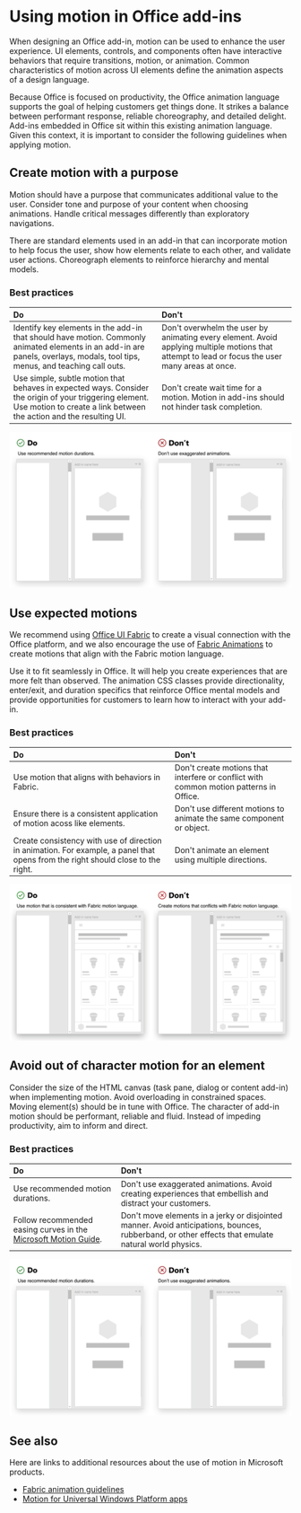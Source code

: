 # Using motion in Office add-ins

When designing an Office add-in, motion can be used to enhance the user experience. UI elements, controls, and components often have interactive behaviors that require transitions, motion, or animation. Common characteristics of motion across UI elements define the animation aspects of a design language. 

Because Office is focused on productivity, the Office animation language supports the goal of helping customers get things done. It strikes a balance between performant response, reliable choreography, and detailed delight. Add-ins embedded in Office sit within this existing animation language. Given this context, it is important to consider the following guidelines when applying motion. 


## Create motion with a purpose

Motion should have a purpose that communicates additional value to the user. Consider tone and purpose of your content when choosing animations. Handle critical messages differently than exploratory navigations.

There are standard elements used in an add-in that can incorporate motion to help focus the user, show how elements relate to each other, and validate user actions. Choreograph elements to reinforce hierarchy and mental models.



### Best practices

|Do|Don't|
|:-----|:-----|
|Identify key elements in the add-in that should have motion. Commonly animated elements in an add-in are panels, overlays, modals, tool tips, menus, and teaching call outs.| Don't overwhelm the user by animating every element. Avoid applying multiple motions that attempt to lead or focus the user many areas at once. |
|Use simple, subtle motion that behaves in expected ways. Consider the origin of your triggering element. Use motion to create a link between the action and the resulting UI. | Don't create wait time for a motion. Motion in add-ins should not hinder task completion.|

![gif that shows a panel opening with minimal moving elements next to a gif that shows a panel opening with lots of moving elements](../images/add-in-motion-purpose.gif)



## Use expected motions
We recommend using [Office UI Fabric](https://developer.microsoft.com/en-us/fabric) to create a visual connection with the Office platform, and we also encourage the use of [Fabric Animations](https://developer.microsoft.com/en-us/fabric#/styles/animations) to create motions that align with the Fabric motion language. 

Use it to fit seamlessly in Office. It will help you create experiences that are more felt than observed. The animation CSS classes provide directionality, enter/exit, and duration specifics that reinforce Office mental models and provide opportunities for customers to learn how to interact with your add-in.

### Best practices


|Do|Don't|
|:-----|:-----|
|Use motion that aligns with behaviors in Fabric.| Don't create motions that interfere or conflict with common motion patterns in Office. 
|Ensure there is a consistent application of motion acoss like elements.| Don't use different motions to animate the same component or object.|
|Create consistency with use of direction in animation. For example, a panel that opens from the right should close to the right.|Don't animate an element using multiple directions.

![gif that shows a modal opening in an expected manner next to a gif that shows a modal opening in an unexpected manner](../images/add-in-motion-expected.gif)

## Avoid out of character motion for an element

Consider the size of the HTML canvas (task pane, dialog or content add-in) when implementing motion. Avoid overloading in constrained spaces. Moving element(s) should be in tune with Office. The character of add-in motion should be performant, reliable and fluid. Instead of impeding productivity, aim to inform and direct.

### Best practices

|Do|Don't|
|:-----|:-----|
| Use recommended motion durations. | Don't use exaggerated animations. Avoid creating experiences that embellish and distract your customers.
| Follow recommended easing curves in the [Microsoft Motion Guide](https://microsoft.sharepoint.com/teams/BrandCentral/Pages/The-Microsoft-brand-Core-elements-Motion.aspx#topic_0).  |Don't move elements in a jerky or disjointed manner. Avoid anticipations, bounces, rubberband, or other effects that emulate natural world physics.|

![gif that shows tiles loading using a gentle fade in next to a gif that shows tiles loading with bounce](../images/add-in-motion-character.gif)

## See also
Here are links to additional resources about the use of motion in Microsoft products.

* [Fabric animation guidelines](https://developer.microsoft.com/en-us/fabric#/styles/animations)
* [Motion for Universal Windows Platform apps](https://docs.microsoft.com/en-us/windows/uwp/design/motion/)

